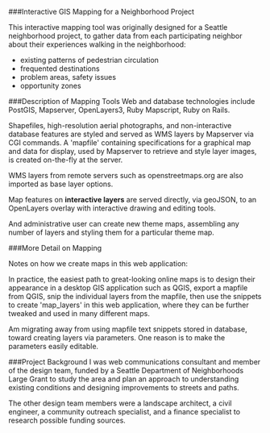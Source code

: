 ###Interactive GIS Mapping for a Neighborhood Project



This interactive mapping tool was originally designed for a Seattle neighborhood project, to gather data from each participating neighbor about their experiences walking in the neighborhood:

* existing patterns of pedestrian circulation
* frequented destinations
* problem areas, safety issues
* opportunity zones

###Description of Mapping Tools
Web and database technologies include PostGIS, Mapserver, OpenLayers3, Ruby Mapscript, Ruby on Rails.

Shapefiles, high-resolution aerial photographs, and non-interactive database features are styled and served as WMS layers by Mapserver via CGI commands. A 'mapfile' containing specifications for a graphical map and data for display, used by Mapserver to retrieve and style layer images, is created on-the-fly at the server.  

WMS layers from remote servers such as openstreetmaps.org are also imported as base layer options.

Map features on **interactive layers** are served directly, via geoJSON, to an OpenLayers overlay with interactive drawing and editing tools.

And administrative user can create new theme maps, assembling any number of layers and styling them for a particular theme map.



###More Detail on Mapping

Notes on how we create maps in this web application:

In practice, the easiest path to great-looking online maps is to design their appearance
in a desktop GIS application such as QGIS, export a mapfile from QGIS, snip the
individual layers from the mapfile, then use the snippets to create 'map_layers'
in this web application, where they can be further tweaked and used in many different maps.

Am migrating away from using mapfile text snippets stored in database, toward creating layers via parameters. One reason is to make the parameters easily editable. 

###Project Background
I was web communications consultant and member of the design team, funded by a Seattle Department of Neighborhoods Large Grant to study the area and plan an approach to understanding existing conditions and designing improvements to streets and paths. 

The other design team members were a landscape architect, a civil engineer, a community outreach specialist, and a finance specialist to research possible funding sources. 

